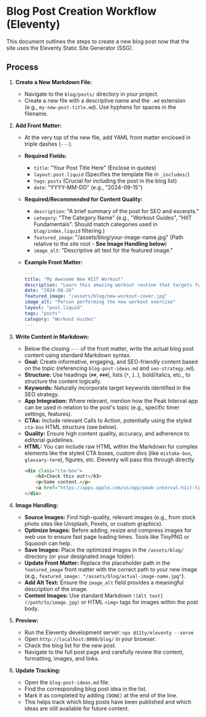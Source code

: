 # Blog Post Creation Workflow (Eleventy)

This document outlines the steps to create a new blog post now that the site uses the Eleventy Static Site Generator (SSG).

## Process

1.  **Create a New Markdown File:**
    *   Navigate to the `blog/posts/` directory in your project.
    *   Create a new file with a descriptive name and the `.md` extension (e.g., `my-new-post-title.md`). Use hyphens for spaces in the filename.

2.  **Add Front Matter:**
    *   At the very top of the new file, add YAML front matter enclosed in triple dashes (`---`).
    *   **Required Fields:**
        *   `title`: "Your Post Title Here" (Enclose in quotes)
        *   `layout`: `post.liquid` (Specifies the template file in `_includes/`)
        *   `tags`: `posts` (Crucial for including the post in the blog list)
        *   `date`: "YYYY-MM-DD" (e.g., "2024-09-15")
    *   **Required/Recommended for Content Quality:**
        *   `description`: "A brief summary of the post for SEO and excerpts."
        *   `category`: "The Category Name" (e.g., "Workout Guides", "HIIT Fundamentals". Should match categories used in `blog/index.liquid` filtering.)
        *   `featured_image`: "/assets/blog/your-image-name.jpg" (Path relative to the site root - **See Image Handling below**)
        *   `image_alt`: "Descriptive alt text for the featured image."

    *   **Example Front Matter:**
        ```yaml
        ---
        title: "My Awesome New HIIT Workout"
        description: "Learn this amazing workout routine that targets full body strength."
        date: "2024-08-20"
        featured_image: "/assets/blog/new-workout-cover.jpg"
        image_alt: "Person performing the new workout exercise"
        layout: "post.liquid"
        tags: "posts"
        category: "Workout Guides"
        ---
        ```

3.  **Write Content in Markdown:**
    *   Below the closing `---` of the front matter, write the actual blog post content using standard Markdown syntax.
    *   **Goal:** Create informative, engaging, and SEO-friendly content based on the topic (referencing `blog-post-ideas.md` and `seo-strategy.md`).
    *   **Structure:** Use headings (`##`, `###`), lists (`*`, `1.`), bold/italics, etc., to structure the content logically.
    *   **Keywords:** Naturally incorporate target keywords identified in the SEO strategy.
    *   **App Integration:** Where relevant, mention how the Peak Interval app can be used in relation to the post's topic (e.g., specific timer settings, features).
    *   **CTAs:** Include relevant Calls to Action, potentially using the styled `cta-box` HTML structure (see below).
    *   **Quality:** Ensure high content quality, accuracy, and adherence to editorial guidelines.
    *   **HTML:** You can include raw HTML within the Markdown for complex elements like the styled CTA boxes, custom divs (like `mistake-box`, `glossary-term`), figures, etc. Eleventy will pass this through directly.
        ```html
        <div class="cta-box">
            <h3>Check this out!</h3>
            <p>Some content.</p>
            <a href="https://apps.apple.com/us/app/peak-interval-hiit-timer/id6741055716" class="cta-button">Download Peak Interval</a>
        </div>
        ```

4.  **Image Handling:**
    *   **Source Images:** Find high-quality, relevant images (e.g., from stock photo sites like Unsplash, Pexels, or custom graphics).
    *   **Optimize Images:** Before adding, resize and compress images for web use to ensure fast page loading times. Tools like TinyPNG or Squoosh can help.
    *   **Save Images:** Place the optimized images in the `/assets/blog/` directory (or your designated image folder).
    *   **Update Front Matter:** Replace the placeholder path in the `featured_image` front matter with the correct path to your new image (e.g., `featured_image: "/assets/blog/actual-image-name.jpg"`).
    *   **Add Alt Text:** Ensure the `image_alt` field provides a meaningful description of the image.
    *   **Content Images:** Use standard Markdown `![Alt text](/path/to/image.jpg)` or HTML `<img>` tags for images within the post body.

5.  **Preview:**
    *   Run the Eleventy development server: `npx @11ty/eleventy --serve`
    *   Open `http://localhost:8080/blog/` in your browser.
    *   Check the blog list for the new post.
    *   Navigate to the full post page and carefully review the content, formatting, images, and links.

6.  **Update Tracking:**
    *   Open the `blog-post-ideas.md` file.
    *   Find the corresponding blog post idea in the list.
    *   Mark it as completed by adding `[DONE]` at the end of the line.
    *   This helps track which blog posts have been published and which ideas are still available for future content.
